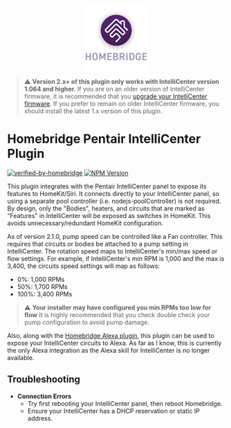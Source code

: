 
<p align="center">

<img src="https://github.com/homebridge/branding/raw/master/logos/homebridge-wordmark-logo-vertical.png" width="150">

</p>

> :warning: **Version 2.x+ of this plugin only works with IntelliCenter version 1.064 and higher.**
> If you are on an older version of IntelliCenter firmware, it is recommended that you
> [upgrade your IntelliCenter firmware](https://www.pentair.com/en-us/education-support/residential/product-support/pentair-pool-and-spa-software-downloads/intellicenter-download.html).
> If you prefer to remain on older IntelliCenter firmware, you should install the latest 1.x version of this plugin. 

# Homebridge Pentair IntelliCenter Plugin
[![verified-by-homebridge](https://badgen.net/badge/homebridge/verified/purple)](https://github.com/homebridge/homebridge/wiki/Verified-Plugins)
[![NPM Version](https://img.shields.io/npm/v/homebridge-pentair-intellicenter.svg)](https://www.npmjs.com/package/homebridge-rinnai-controlr)

This plugin integrates with the Pentair IntelliCenter panel to expose its features to HomeKit/Siri.
It connects directly to your IntelliCenter panel, so using a separate pool controller (i.e. nodejs-poolController)
is not required. By design, only the "Bodies", heaters, and circuits that are marked as "Features" in IntelliCenter
will be exposed as switches in HomeKit. This avoids unnecessary/redundant HomeKit configuration.

As of version 2.1.0, pump speed can be controlled like a Fan controller. This requires that circuits or bodies
be attached to a pump setting in IntelliCenter. The rotation speed maps to IntelliCenter's min/max speed or
flow settings. For example, if IntelliCenter's min RPM is 1,000 and the max is 3,400, the circuits speed settings
will map as follows:

- 0%: 1,000 RPMs
- 50%: 1,700 RPMs
- 100%: 3,400 RPMs

> :warning: **Your installer may have configured you min RPMs too low for flow**
> It is highly recommended that you check double check your pump configuration to avoid pump damage.

Also, along with the [Homebridge Alexa plugin](https://github.com/NorthernMan54/homebridge-alexa), this plugin can be used to expose your IntelliCenter circuits to Alexa. As far as I know, this is currently the only Alexa integration as the Alexa skill for IntelliCenter is no longer available.

## Troubleshooting
- __Connection Errors__
  - Try first rebooting your IntelliCenter panel, then reboot Homebridge.
  - Ensure your IntelliCenter has a DHCP reservation or static IP address.

